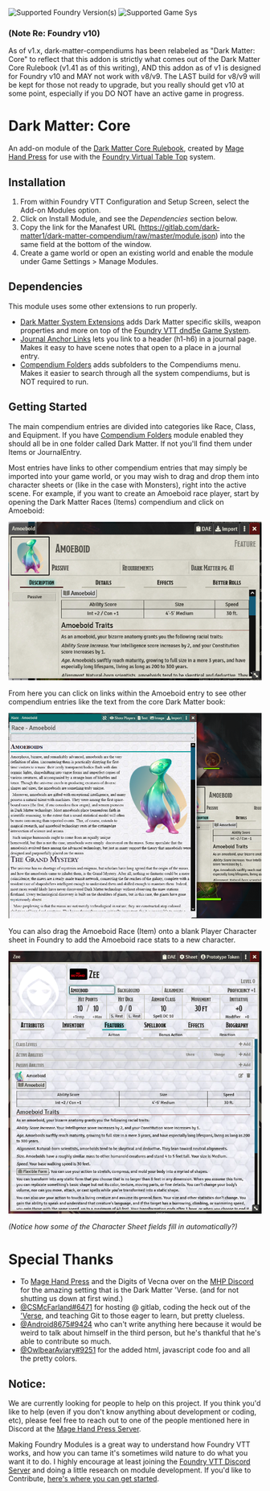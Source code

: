 ![Supported Foundry Version(s)](https://img.shields.io/endpoint?url=https://foundryshields.com/version?url=https://gitlab.com/dark-matter1/dark-matter-compendium/raw/master/module.json) ![Supported Game Sys](https://img.shields.io/endpoint?url=https%3A%2F%2Ffoundryshields.com%2Fsystem%3FnameType%3Dfoundry%26url%3Dhttps%3A%2F%2Fgitlab.com%2Fdark-matter1%2Fdark-matter-compendium%2Fraw%2Fmaster%2Fmodule.json)

### (Note Re: Foundry v10)
As of v1.x, dark-matter-compendiums has been relabeled as "Dark Matter: Core" to reflect that this addon is strictly what comes out of the Dark Matter Core Rulebook (v1.41 as of this writing), AND this addon as of v1 is designed for Foundry v10 and MAY not work with v8/v9. The LAST build for v8/v9 will be kept for those not ready to upgrade, but you really should get v10 at some point, especially if you DO NOT have an active game in progress.

# Dark Matter: Core
An add-on module of the [Dark Matter Core Rulebook](https://darkmatter.magehandpress.com/), created by [Mage Hand Press](https://store.magehandpress.com/) for use with the [Foundry Virtual Table Top](https://foundryvtt.com/) system.

## Installation
1. From within Foundry VTT Configuration and Setup Screen, select the Add-on Modules option.
2. Click on Install Module, and see the _Dependencies_ section below.
3. Copy the link for the Manafest URL (https://gitlab.com/dark-matter1/dark-matter-compendium/raw/master/module.json) into the same field at the bottom of the window.
4. Create a game world or open an existing world and enable the module under Game Settings > Manage Modules.

## Dependencies
This module uses some other extensions to run properly.

* [Dark Matter System Extensions](https://gitlab.com/dark-matter1/dme) adds Dark Matter specific skills, weapon properties and more on top of the [Foundry VTT dnd5e Game System](https://gitlab.com/foundrynet/dnd5e).
* [Journal Anchor Links](https://foundryvtt.com/packages/jal) lets you link to a header (h1-h6) in a journal page. Makes it easy to have scene notes that open to a place in a journal entry.
* [Compendium Folders](https://github.com/earlSt1/vtt-compendium-folders) adds subfolders to the Compendiums menu. Makes it easier to search through all the system compendiums, but is NOT required to run.

## Getting Started
The main compendium entries are divided into categories like Race, Class, and Equipment. If you have [Compendium Folders](https://github.com/earlSt1/vtt-compendium-folders) module enabled they should all be in one folder called Dark Matter. If not you'll find them under Items or JournalEntry.

Most entries have links to other compendium entries that may simply be imported into your game world, or you may wish to drag and drop them into character sheets or (like in the case with Monsters), right into the active scene. For example, if you want to create an Amoeboid race player, start by opening the Dark Matter Races (Items) compendium and click on Amoeboid:

![](.gitlab/amoeboid-scn.png)

From here you can click on links within the Amoeboid entry to see other compendium entries like the text from the core Dark Matter book:

![](.gitlab/amoeboid-core-scn.png)

You can also drag the Amoeboid Race (Item) onto a blank Player Character sheet in Foundry to add the Amoeboid race stats to a new character.

![](.gitlab/amoeboid-pc-scn.png)

_(Notice how some of the Character Sheet fields fill in automatically?)_

# Special Thanks
- To [Mage Hand Press](https://mfov.magehandpress.com/) and the Digits of Vecna over on the [MHP Discord](https://discord.gg/pJEWa6b) for the amazing setting that is the Dark Matter 'Verse. (and for not shutting us down at first wind.)
- [@CSMcFarland#6471](https://gitlab.com/csmcfarland) for hosting @ gitlab, coding the heck out of the ['Verse](https://gitlab.com/dark-matter1/dme), and teaching Git to those eager to learn, but pretty clueless.
- [@Android8675#9424](https://gitlab.com/Android8675) who can't write anything here because it would be weird to talk about himself in the third person, but he's thankful that he's able to contribute so much.
- [@OwlbearAviary#9251](https://github.com/RabidOwlbear/) for the added html, javascript code foo and all the pretty colors.

## Notice:
We are currently looking for people to help on this project. If you think you'd like to help (even if you don't know anything about development or coding, etc), please feel free to reach out to one of the people mentioned here in Discord at the [Mage Hand Press Server](https://discord.gg/pJEWa6b). 

Making Foundry Modules is a great way to understand how Foundry VTT works, and how you can tame it's sometimes wild nature to do what you want it to do. I highly encourage at least joining the [Foundry VTT Discord Server](https://discord.gg/foundryvtt) and doing a little research on module development. If you'd like to Contribute, [here's where you can get started](CONTRIBUTING.md).
